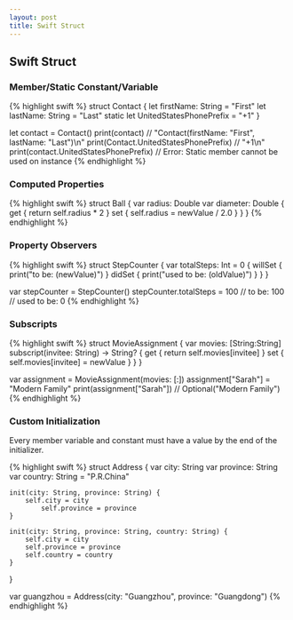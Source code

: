 ```yaml
---
layout: post
title: Swift Struct
---
```


## Swift Struct

### Member/Static Constant/Variable

{% highlight swift %}
struct Contact {
    let firstName: String = "First"
    let lastName: String = "Last"
    static let UnitedStatesPhonePrefix = "+1"
}
	
let contact = Contact()
print(contact)	// "Contact(firstName: "First", lastName: "Last")\n"
print(Contact.UnitedStatesPhonePrefix)	// "+1\n"
print(contact.UnitedStatesPhonePrefix)	// Error: Static member cannot be used on instance
{% endhighlight %}

### Computed Properties

{% highlight swift %}
struct Ball {
    var radius: Double
    var diameter: Double {
        get {
            return self.radius * 2
        }
        set {
            self.radius = newValue / 2.0
        }
    }
}
{% endhighlight %}
	
### Property Observers

{% highlight swift %}
struct StepCounter {
    var totalSteps: Int = 0 {
        willSet {
            print("to be: \(newValue)")
        }
        didSet {
            print("used to be: \(oldValue)")
        }
    }
}

var stepCounter = StepCounter()
stepCounter.totalSteps = 100
// to be: 100
// used to be: 0
{% endhighlight %}

### Subscripts

{% highlight swift %}
struct MovieAssignment {
    var movies: [String:String]
    subscript(invitee: String) -> String? {
        get {
            return self.movies[invitee]
        }
        set {
            self.movies[invitee] = newValue
        }
    }
}
	
var assignment = MovieAssignment(movies: [:])
assignment["Sarah"] = "Modern Family"
print(assignment["Sarah"])	// Optional("Modern Family")
{% endhighlight %}
	
### Custom Initialization
Every member variable and constant must have a value by the end of the initializer.

{% highlight swift %}
struct Address {
    var city: String
    var province: String
    var country: String = "P.R.China"

    init(city: String, province: String) {
        self.city = city
            self.province = province
    }

    init(city: String, province: String, country: String) {
        self.city = city
        self.province = province
        self.country = country
    }
}

var guangzhou = Address(city: "Guangzhou", province: "Guangdong")
{% endhighlight %}
